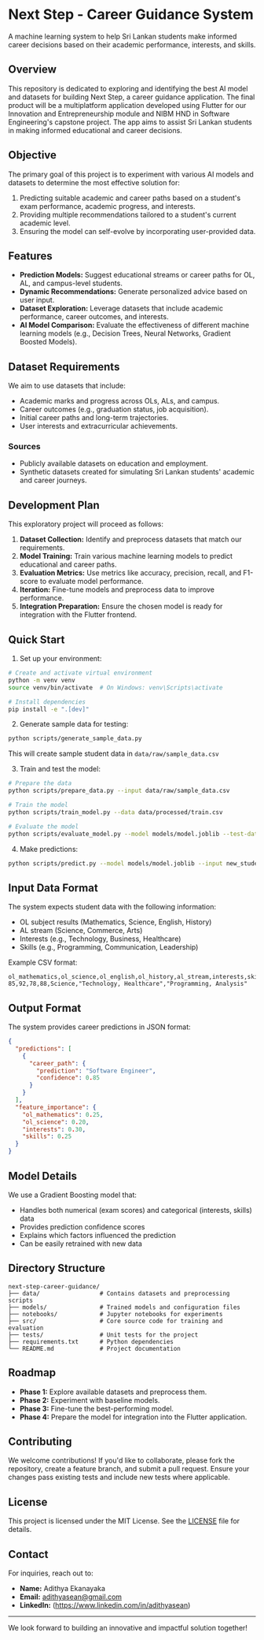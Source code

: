 # Next Step - Career Guidance System

A machine learning system to help Sri Lankan students make informed career decisions based on their academic performance, interests, and skills.

## Overview
This repository is dedicated to exploring and identifying the best AI model and datasets for building Next Step, a career guidance application. The final product will be a multiplatform application developed using Flutter for our Innovation and Entrepreneurship module and NIBM HND in Software Engineering's capstone project. The app aims to assist Sri Lankan students in making informed educational and career decisions.

## Objective
The primary goal of this project is to experiment with various AI models and datasets to determine the most effective solution for:

1. Predicting suitable academic and career paths based on a student's exam performance, academic progress, and interests.
2. Providing multiple recommendations tailored to a student's current academic level.
3. Ensuring the model can self-evolve by incorporating user-provided data.

## Features
- **Prediction Models:** Suggest educational streams or career paths for OL, AL, and campus-level students.
- **Dynamic Recommendations:** Generate personalized advice based on user input.
- **Dataset Exploration:** Leverage datasets that include academic performance, career outcomes, and interests.
- **AI Model Comparison:** Evaluate the effectiveness of different machine learning models (e.g., Decision Trees, Neural Networks, Gradient Boosted Models).

## Dataset Requirements
We aim to use datasets that include:
- Academic marks and progress across OLs, ALs, and campus.
- Career outcomes (e.g., graduation status, job acquisition).
- Initial career paths and long-term trajectories.
- User interests and extracurricular achievements.

### Sources
- Publicly available datasets on education and employment.
- Synthetic datasets created for simulating Sri Lankan students' academic and career journeys.

## Development Plan
This exploratory project will proceed as follows:

1. **Dataset Collection:** Identify and preprocess datasets that match our requirements.
2. **Model Training:** Train various machine learning models to predict educational and career paths.
3. **Evaluation Metrics:** Use metrics like accuracy, precision, recall, and F1-score to evaluate model performance.
4. **Iteration:** Fine-tune models and preprocess data to improve performance.
5. **Integration Preparation:** Ensure the chosen model is ready for integration with the Flutter frontend.

## Quick Start

1. Set up your environment:
```bash
# Create and activate virtual environment
python -m venv venv
source venv/bin/activate  # On Windows: venv\Scripts\activate

# Install dependencies
pip install -e ".[dev]"
```

2. Generate sample data for testing:
```bash
python scripts/generate_sample_data.py
```
This will create sample student data in `data/raw/sample_data.csv`

3. Train and test the model:
```bash
# Prepare the data
python scripts/prepare_data.py --input data/raw/sample_data.csv

# Train the model
python scripts/train_model.py --data data/processed/train.csv

# Evaluate the model
python scripts/evaluate_model.py --model models/model.joblib --test-data data/processed/test.csv
```

4. Make predictions:
```bash
python scripts/predict.py --model models/model.joblib --input new_student_data.csv
```

## Input Data Format

The system expects student data with the following information:
- OL subject results (Mathematics, Science, English, History)
- AL stream (Science, Commerce, Arts)
- Interests (e.g., Technology, Business, Healthcare)
- Skills (e.g., Programming, Communication, Leadership)

Example CSV format:
```csv
ol_mathematics,ol_science,ol_english,ol_history,al_stream,interests,skills
85,92,78,88,Science,"Technology, Healthcare","Programming, Analysis"
```

## Output Format

The system provides career predictions in JSON format:
```json
{
  "predictions": [
    {
      "career_path": {
        "prediction": "Software Engineer",
        "confidence": 0.85
      }
    }
  ],
  "feature_importance": {
    "ol_mathematics": 0.25,
    "ol_science": 0.20,
    "interests": 0.30,
    "skills": 0.25
  }
}
```

## Model Details

We use a Gradient Boosting model that:
- Handles both numerical (exam scores) and categorical (interests, skills) data
- Provides prediction confidence scores
- Explains which factors influenced the prediction
- Can be easily retrained with new data

## Directory Structure
```
next-step-career-guidance/
├── data/                 # Contains datasets and preprocessing scripts
├── models/               # Trained models and configuration files
├── notebooks/            # Jupyter notebooks for experiments
├── src/                  # Core source code for training and evaluation
├── tests/                # Unit tests for the project
├── requirements.txt      # Python dependencies
└── README.md             # Project documentation
```

## Roadmap
- **Phase 1:** Explore available datasets and preprocess them.
- **Phase 2:** Experiment with baseline models.
- **Phase 3:** Fine-tune the best-performing model.
- **Phase 4:** Prepare the model for integration into the Flutter application.

## Contributing
We welcome contributions! If you'd like to collaborate, please fork the repository, create a feature branch, and submit a pull request. Ensure your changes pass existing tests and include new tests where applicable.

## License
This project is licensed under the MIT License. See the [LICENSE](LICENSE) file for details.

## Contact
For inquiries, reach out to:
- **Name:** Adithya Ekanayaka
- **Email:** adithyasean@gmail.com
- **LinkedIn:** (https://www.linkedin.com/in/adithyasean)

---
We look forward to building an innovative and impactful solution together!
